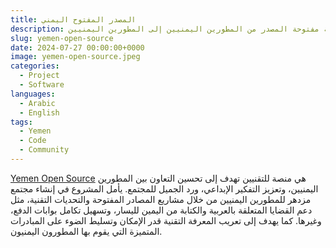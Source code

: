```yaml
---
title: المصدر المفتوح اليمني
description: منصة مفتوحة المصدر من المطورين اليمنيين إلى المطورين اليمنيين
slug: yemen-open-source
date: 2024-07-27 00:00:00+0000
image: yemen-open-source.jpeg
categories:
  - Project
  - Software
languages:
  - Arabic
  - English
tags:
  - Yemen
  - Code
  - Community
---
```


[Yemen Open Source](https://github.com/YemenOpenSource) هي منصة للتقنيين تهدف إلى تحسين التعاون بين المطورين اليمنيين، وتعزيز التفكير الإبداعي، ورد الجميل للمجتمع. يأمل المشروع في إنشاء مجتمع مزدهر للمطورين اليمنيين من خلال مشاريع المصادر المفتوحة والتحديات التقنية، مثل دعم القضايا المتعلقة بالعربية والكتابة من اليمين لليسار، وتسهيل تكامل بوابات الدفع، وغيرها. كما يهدف إلى تعريب المعرفة التقنية قدر الإمكان وتسليط الضوء على المبادرات المتميزة التي يقوم بها المطورون اليمنيون.
